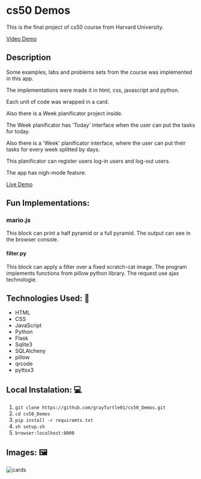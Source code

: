 # cs50 Demos

This is the final project of cs50 course from Harvard University.

[Video Demo](https://youtu.be/aGzm9kANVbg)

## Description

Some examples, labs and problems sets from the course was implemented in this app.

The implementations were made it in html, css, javascript and python.

Each unit of code was wrapped in a card.

Also there is a  Week planificator project inside.

The Week planificator has 'Today' interface when the user can put the tasks for today.

Also there is a 'Week' planificator interface, where the user can put their tasks for every week splitted by days.

This planificator can register users log-in users and log-out users.

The app has nigh-mode feature.

[Live Demo](https://grayturtle.pythonanywhere.com/)

## Fun Implementations:
### mario.js
This block can print a half pyramid or a full pyramid.
The output can see in the browser console.

#### filter.py
This block can apply a filter over a fixed scratch-cat image.
The program implements functions from pillow python library.
The request use ajax technologie.



## Technologies Used: 🧰

* HTML
* CSS
* JavaScript
* Python
* Flask
* Sqlite3
* SQLAlcheny
* pillow
* qrcode
* pyttsx3


## Local Instalation: 💻
1. `git clone https://github.com/grayTurtle01/cs50_Demos.git`
2. `cd cs50_Demos`
3. `pip install -r requiremts.txt` 
4. `sh setup.sh`
5. `browser:localhost:8000`

## Images: 🖼️
![cards](https://res.cloudinary.com/dqxtoises/image/upload/v1632904463/2021-09-29-031514_545x548_scrot_xlrqr4.png)
